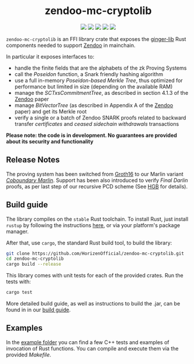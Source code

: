 <h1 align="center">zendoo-mc-cryptolib</h1>
<p align="center">
    <a href= "https://github.com/HorizenOfficial/zendoo-mc-cryptolib/releases"><img src="https://img.shields.io/github/release/HorizenOfficial/zendoo-mc-cryptolib.svg"></a>
    <a href="AUTHORS"><img src="https://img.shields.io/github/contributors/HorizenOfficial/zendoo-mc-cryptolib.svg?"></a>
    <a href="https://travis-ci.com/github/HorizenOfficial/zendoo-mc-cryptolib"><img src="https://app.travis-ci.com/HorizenOfficial/zendoo-mc-cryptolib.svg?branch=master"></a>
    <a href="LICENSE-MIT"><img src="https://img.shields.io/badge/license-MIT-blue.svg"></a>
    <a href="CONTRIBUTING.md"><img src="https://img.shields.io/badge/PRs-welcome-brightgreen.svg?style=flat-square"></a>
</p>


`zendoo-mc-cryptolib` is an FFI library crate that exposes the [ginger-lib](https://github.com/HorizenOfficial/ginger-lib) Rust components needed to support [Zendoo](https://eprint.iacr.org/2020/123.pdf "Zendoo") in mainchain.

In particular it exposes interfaces to:

* handle the finite fields that are the alphabets of the zk Proving Systems
* call the *Poseidon* function, a Snark friendly hashing algorithm
* use a full in-memory *Poseidon-based Merkle Tree*, thus optimized for performance but limited in size (depending on the available RAM)
* manage the *SCTxsCommitmentTree*, as described in section 4.1.3 of the [Zendoo](https://eprint.iacr.org/2020/123.pdf "Zendoo") paper
* manage *BitVectorTree* (as described in Appendix A of the [Zendoo](https://eprint.iacr.org/2020/123.pdf "Zendoo") paper) and get its Merkle root
* verify a single or a batch of Zendoo SNARK proofs related to backward transfer *certificates* and *ceased sidechain withdrawals* transactions

**Please note: the code is in development. No guarantees are provided about its security and functionality**

## Release Notes

The proving system has been switched from [Groth16](https://eprint.iacr.org/2016/260.pdf) to our Marlin variant [*Coboundary Marlin*](https://github.com/HorizenLabs/marlin).
Support has been also introduced to verify *Final Darlin* proofs, as per last step of our recursive PCD scheme (See [HGB](https://eprint.iacr.org/2021/930) for details).

## Build guide

The library compiles on the `stable` Rust toolchain.
To install Rust, just install `rustup` by following the instructions [here](https://rustup.rs/), or via your platform's package manager.

After that, use `cargo`, the standard Rust build tool, to build the library:

```bash
git clone https://github.com/HorizenOfficial/zendoo-mc-cryptolib.git
cd zendoo-mc-cryptolib
cargo build --release
```

This library comes with unit tests for each of the provided crates. Run the tests with:

```bash
cargo test
```

More detailed build guide, as well as instructions to build the .jar, can be found in in our [build guide](BUILD.md).

## Examples

In the [example folder](examples) you can find a few C++ tests and examples of invocation of Rust functions. You can compile and execute them via the provided *Makefile*.
